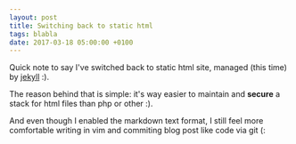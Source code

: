 ```yaml
---
layout: post
title: Switching back to static html
tags: blabla
date: 2017-03-18 05:00:00 +0100
---
```


Quick note to say I've switched back to static html site, managed (this time) by [jekyll](https://jekyllrb.com/) :).

The reason behind that is simple: it's way easier to maintain and **secure** a stack for html files than php or other :).

And even though I enabled the markdown text format, I still feel more comfortable writing in vim and commiting blog post like code via git (:
